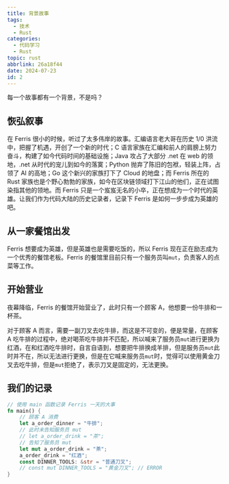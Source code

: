 ```yaml
---
title: 背景故事
tags:
  - 技术
  - Rust
categories:
  - 代码学习
  - Rust
topic: rust
abbrlink: 26a18f44
date: 2024-07-23
id: 2
---
```


每一个故事都有一个背景，不是吗？

<!-- more -->

## 恢弘叙事

在 Ferris 很小的时候，听过了太多伟岸的故事。汇编语言老大哥在历史 1/0 洪流中，把握了机遇，开创了一个新的时代；C 语言家族在汇编和前人的肩膀上努力奋斗，构建了如今代码时间的基础设施；Java 攻占了大部分 .net 在 web 的领地，.net 从时代的宠儿到如今的落寞；Python 抛弃了陈旧的包袱，轻装上阵，占领了 AI 的高地；Go 这个新兴的家族打下了 Cloud 的地盘；而 Ferris 所在的 Rust 家族也是个野心勃勃的家族，如今在区块链领域打下江山的他们，正在试图染指其他的领地。而 Ferris 只是一个岌岌无名的小卒，正在想成为一个时代的英雄。让我们作为代码大陆的历史记录者，记录下 Ferris 是如何一步步成为英雄的吧。

## 从一家餐馆出发

Ferris 想要成为英雄，但是英雄也是需要吃饭的，所以 Ferris 现在正在励志成为一个优秀的餐馆老板。Ferris 的餐馆里目前只有一个服务员叫`mut`，负责客人的点菜等工作。

## 开始营业

夜幕降临，Ferris 的餐馆开始营业了，此时只有一个顾客 A，他想要一份牛排和一杯茶。

对于顾客 A 而言，需要一副刀叉去吃牛排，而这是不可变的，便是常量，在顾客 A 吃牛排的过程中，绝对喝茶吃牛排并不匹配，所以喊来了服务员`mut`进行更换为红酒，在和红酒吃牛排时，自言自语到，想要把牛排换成羊排，但是服务员`mut`此时并不在，所以无法进行更换，但是在它喊来服务员`mut`时，觉得可以使用黄金刀叉去吃牛排，但是`mut`拒绝了，表示刀叉是固定的，无法更换。

## 我们的记录

```rust day-1.rs
// 使用 main 函数记录 Ferris 一天的大事
fn main() {
    // 顾客 A 消费
    let a_order_dinner = "牛排";
    // 此时未告知服务员 mut
    // let a_order_drink = "茶";
    // 告知了服务员 mut
    let mut a_order_drink = "茶";
    a_order_drink = "红酒";
    const DINNER_TOOLS: &str = "普通刀叉";
    // const mut DINNER_TOOLS = "黄金刀叉"; // ERROR
}
```
